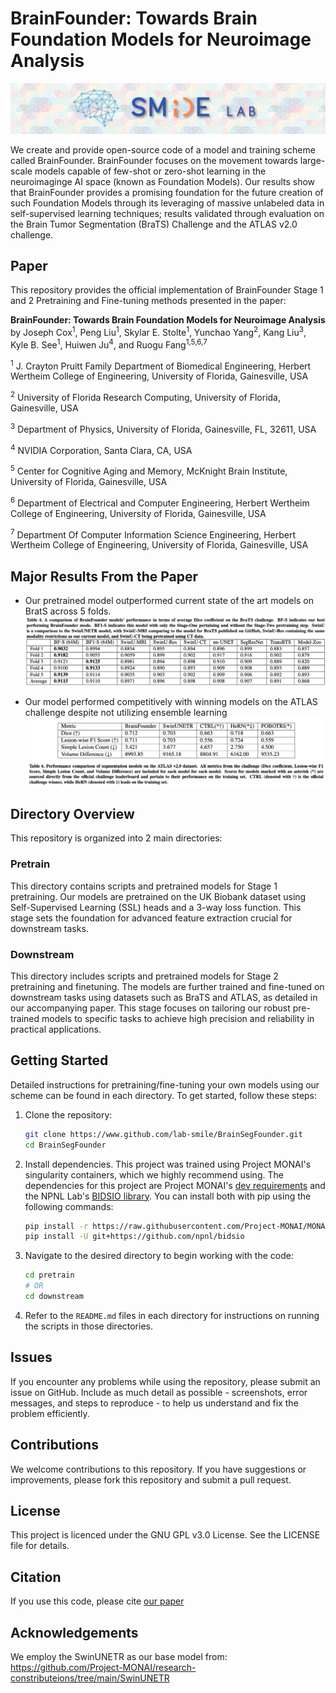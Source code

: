 # BrainFounder: Towards Brain Foundation Models for Neuroimage Analysis

![smilebanner.png](images/smilebanner.png)

We create and provide open-source code of a model and training scheme called BrainFounder. BrainFounder focuses on the
movement towards large-scale models capable of few-shot or zero-shot learning in the neuroimaginge AI space (known as 
Foundation Models). Our results show that BrainFounder provides a promising foundation for the future creation of 
such Foundation Models through its leveraging of massive unlabeled data in self-supervised learning techniques; results
validated through evaluation on the Brain Tumor Segmentation (BraTS) Challenge and the ATLAS v2.0 challenge.

## Paper
This repository provides the official implementation of BrainFounder Stage 1 and 2 Pretraining and Fine-tuning methods
presented in the paper:

**BrainFounder: Towards Brain Foundation Models for Neuroimage Analysis** by Joseph Cox<sup>1</sup>, Peng Liu<sup>1</sup>, 
Skylar E. Stolte<sup>1</sup>, Yunchao Yang<sup>2</sup>, Kang Liu<sup>3</sup>, Kyle B. See<sup>1</sup>, 
Huiwen Ju<sup>4</sup>, and Ruogu Fang<sup>1,5,6,7</sup>

<sup>1</sup> J. Crayton Pruitt Family Department of Biomedical Engineering, Herbert Wertheim College of Engineering, 
University of Florida, Gainesville, USA

<sup>2</sup> University of Florida Research Computing, University of Florida, Gainesville, USA

<sup>3</sup> Department of Physics, University of Florida, Gainesville, FL, 32611, USA

<sup>4</sup> NVIDIA Corporation, Santa Clara, CA, USA

<sup>5</sup> Center for Cognitive Aging and Memory, McKnight Brain Institute, University of Florida, Gainesville, USA

<sup>6</sup> Department of Electrical and Computer Engineering, Herbert Wertheim College of Engineering, University of 
Florida, Gainesville, USA

<sup>7</sup> Department Of Computer Information Science Engineering, Herbert Wertheim College of Engineering, 
University of Florida, Gainesville, USA

## Major Results From the Paper
* Our pretrained model outperformed current state of the art models on BratS across 5 folds. ![img.png](images/Table4.png)

* Our model performed competitively with winning models on the ATLAS challenge despite not utilizing ensemble learning
![img.png](images/Table6.png)

## Directory Overview
This repository is organized into 2 main directories:
### Pretrain
This directory contains scripts and pretrained models for Stage 1 pretraining. Our models are pretrained on the UK 
Biobank dataset using Self-Supervised Learning (SSL) heads and a 3-way loss function. This stage sets the foundation 
for advanced feature extraction crucial for downstream tasks.

### Downstream
This directory includes scripts and pretrained models for Stage 2 pretraining and finetuning. The models are further 
trained and fine-tuned on downstream tasks using datasets such as BraTS and ATLAS, as detailed in our accompanying 
paper. This stage focuses on tailoring our robust pre-trained models to specific tasks to achieve high precision and 
reliability in practical applications.

## Getting Started

Detailed instructions for pretraining/fine-tuning your own models using our scheme can be found in each directory. 
To get started, follow these steps:

1. Clone the repository:
   ```bash
   git clone https://www.github.com/lab-smile/BrainSegFounder.git
   cd BrainSegFounder
   ```
2. Install dependencies. This project was trained using Project MONAI's singularity containers, which we highly recommend 
using. The dependencies for this project are Project MONAI's [dev requirements](https://raw.githubusercontent.com/Project-MONAI/MONAI/dev/requirements-dev.txt) 
and the NPNL Lab's [BIDSIO library](https://github.com/npnl/bidsio/tree/main). You can install both with pip using the following commands:

    ```bash
    pip install -r https://raw.githubusercontent.com/Project-MONAI/MONAI/dev/requirements-dev.txt
    pip install -U git+https://github.com/npnl/bidsio
    ```

3. Navigate to the desired directory to begin working with the code:
    ```bash
   cd pretrain
   # OR 
   cd downstream
    ```
4. Refer to the `README.md` files in each directory for instructions on running the scripts in those directories.

## Issues
If you encounter any problems while using the repository, please submit an issue on GitHub. Include as much detail as 
possible - screenshots, error messages, and steps to reproduce - to help us understand and fix the problem efficiently.


## Contributions
We welcome contributions to this repository. If you have suggestions or improvements, please fork this repository and 
submit a pull request.

## License
This project is licenced under the GNU GPL v3.0 License. See the LICENSE file for details.

## Citation
If you use this code, please cite [our paper](https://arxiv.org/abs/2406.10395)
 
## Acknowledgements
We employ the SwinUNETR as our base model from: https://github.com/Project-MONAI/research-constributeions/tree/main/SwinUNETR
